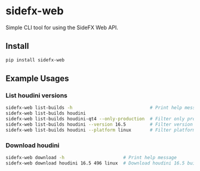 # sidefx-web
Simple CLI tool for using the SideFX Web API.

## Install

```bash
pip install sidefx-web
```

## Example Usages

### List houdini versions

```bash
sidefx-web list-builds -h                             # Print help message
sidefx-web list-builds houdini
sidefx-web list-builds houdini-qt4 --only-production  # Filter only production builds
sidefx-web list-builds houdini --version 16.5         # Filter version e.g. 16.5, 17.0
sidefx-web list-builds houdini --platform linux       # Filter platform: linux, macos, win64
```

### Download houdini
```bash
sidefx-web download -h                      # Print help message
sidefx-web download houdini 16.5 496 linux  # Download houdini 16.5 build 496 for linux
```
